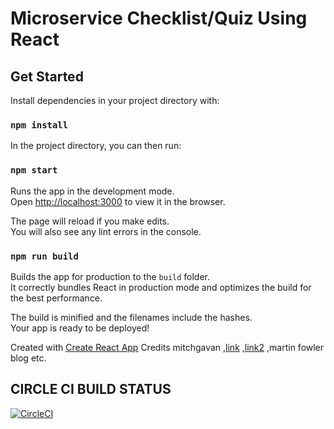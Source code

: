 # Microservice Checklist/Quiz Using React


## Get Started
Install dependencies in your project directory with:
### `npm install`

In the project directory, you can then run:

### `npm start`

Runs the app in the development mode.<br>
Open [http://localhost:3000](http://localhost:3000) to view it in the browser.

The page will reload if you make edits.<br>
You will also see any lint errors in the console.

### `npm run build`

Builds the app for production to the `build` folder.<br>
It correctly bundles React in production mode and optimizes the build for the best performance.

The build is minified and the filenames include the hashes.<br>
Your app is ready to be deployed!

Created with [Create React App](https://github.com/facebookincubator/create-react-app)
Credits mitchgavan ,[link](https://www.datawire.io/creating-a-microservice-answer-these-10-questions-first/)
,[link2](https://smartbear.com/learn/api-design/what-are-microservices/) ,martin fowler blog etc.


## CIRCLE CI BUILD STATUS
[![CircleCI](https://circleci.com/gh/vishbin/microservice-checklist-react-app.svg?style=svg)](https://circleci.com/gh/vishbin/microservice-checklist-react-app)
